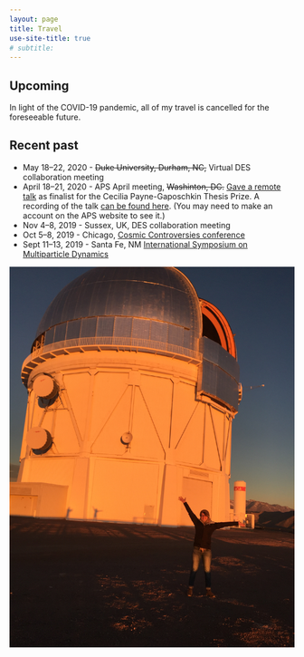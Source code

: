 ```yaml
---
layout: page
title: Travel
use-site-title: true
# subtitle: 
---
```

## Upcoming

In light of the COVID-19 pandemic, all of my travel is cancelled for the foreseeable future.  


## Recent past
* May 18&ndash;22, 2020 - ~~Duke University, Durham, NC,~~ Virtual DES collaboration meeting 
* April 18&ndash;21, 2020 - APS April meeting, ~~Washinton, DC.~~ [Gave a remote talk](http://meetings.aps.org/Meeting/APR20/Session/C03) as finalist for the Cecilia Payne-Gaposchkin Thesis Prize. A recording of the talk [can be found here](https://aps-april.onlineeventpro.freeman.com/live-stream/15336164/C03-Invited-Session-Cecilia-Payne-Gaposchkin-Thesis-Prize). (You may need to make an account on the APS website to see it.)
* Nov 4&ndash;8, 2019 -  Sussex, UK, DES collaboration meeting
* Oct 5&ndash;8, 2019 -  Chicago, [Cosmic Controversies conference](https://voices.uchicago.edu/cosmiccontroversies/)
* Sept 11&ndash;13, 2019 -  Santa Fe, NM [International Symposium on Multiparticle Dynamics](http://www.cvent.com/events/xlix-international-symposium-on-multiparticle-dynamics/event-summary-a2ba6046811b4da1adcc2efe2225dda7.aspx?dvce=1)

![](/img/telescope_photo.jpg)